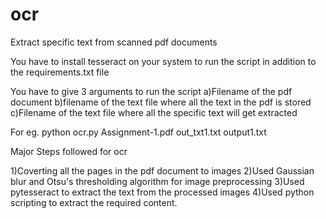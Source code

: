 # ocr
Extract specific text from scanned pdf documents

You have to install tesseract on your system to run the script in addition to the requirements.txt file

You have to give 3 arguments to run the script
a)Filename of the pdf document
b)filename of the text file where all the text in the pdf is stored
c)Filename of the text file where all the specific text will get extracted

For eg. python ocr.py Assignment-1.pdf out_txt1.txt output1.txt

Major Steps followed for ocr

1)Coverting all the pages in the pdf document to images
2)Used Gaussian blur and Otsu's thresholding algorithm for image preprocessing
3)Used pytesseract to extract the text from the processed images
4)Used python scripting to extract the required content.
